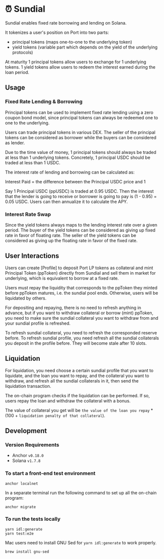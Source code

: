 # ⏰ Sundial

Sundial enables fixed rate borrowing and lending on Solana. 

It tokenizes a user's position on Port into two parts:
- principal tokens (maps one-to-one to the underlying token)
- yield tokens (variable part which depends on the yield of the underlying protocols)

At maturity 1 principal tokens allow users to exchange for 1 underlying tokens. 1 yield tokens allow users to redeem the interest earned during the loan period.

## Usage
### Fixed Rate Lending & Borrowing
Principal tokens can be used to implement fixed rate lending using a zero coupon bond model, since principal tokens can always be redeemed one to one to the underlying.

Users can trade principal tokens in various DEX. The seller of the principal tokens can be considered as borrower while the buyers can be considered as lender.

Due to the time value of money, 1 principal tokens should always be traded at less than 1 underlying tokens. Concretely, 1 principal USDC should be traded at less than 1 USDC.

The interest rate of lending and borrowing can be calculated as:

Interest Paid = the difference between the Principal USDC price and 1

Say 1 Principal USDC (ppUSDC) is traded at 0.95 USDC. Then the interest that the lender is going to receive or borrower is going to pay is (1 - 0.95) = 0.05 USDC. Users can then annualize it to calculate the APY.

### Interest Rate Swap
Since the yield tokens always maps to the lending interest rate over a given period. The buyer of the yield tokens can be considered as giving up fixed rate in favor of floating rate. The seller of the yield tokens can be considered as giving up the floating rate in favor of the fixed rate.

## User Interactions
Users can create [Profile] to deposit Port LP tokens as collateral and mint Principal Token (ppToken) directly from Sundial and sell them in market for underlying, which is equivalent to borrow at a fixed rate.

Users must repay the liquidity that corresponds to the ppToken they minted before ppToken matures, i.e. the sundial pool ends. Otherwise, users will be liquidated by others.

For depositing and repaying, there is no need to refresh anything in advance, but if you want to withdraw collateral or borrow (mint) ppToken, you need to make sure the sundial collateral
you want to withdraw from and your sundial profile is refreshed.

To refresh sundial collateral, you need to refresh the corresponded reserve before. To refresh sundial profile, you need refresh all the sundial collaterals you deposit in the profile before.
They will become stale after 10 slots.

## Liquidation
For liquidation, you need choose a certain sundial profile that you want to liquidate, and the loan you want to repay, and the collateral you want to withdraw,
and refresh all the sundial collaterals in it, then send the liquidation transaction.

The on-chain program checks if the liquidation can be performed. If so, users repay the loan and withdraw the collateral with a bonus.

The value of collateral you get will be `the value of the loan you repay` * (100 + `liquidation penalty of that collateral`).


## Development

### Version Requirements
- Anchor `v0.18.0`
- Solana `v1.7.8`

### To start a front-end test environment

```
anchor localnet
```

In a separate terminal run the following command to set up all the on-chain program:
```
anchor migrate
```


### To run the tests locally
```
yarn idl:generate
yarn test:e2e
```

Mac users need to install GNU Sed for `yarn idl:generate` to work properly.
```
brew install gnu-sed
```
